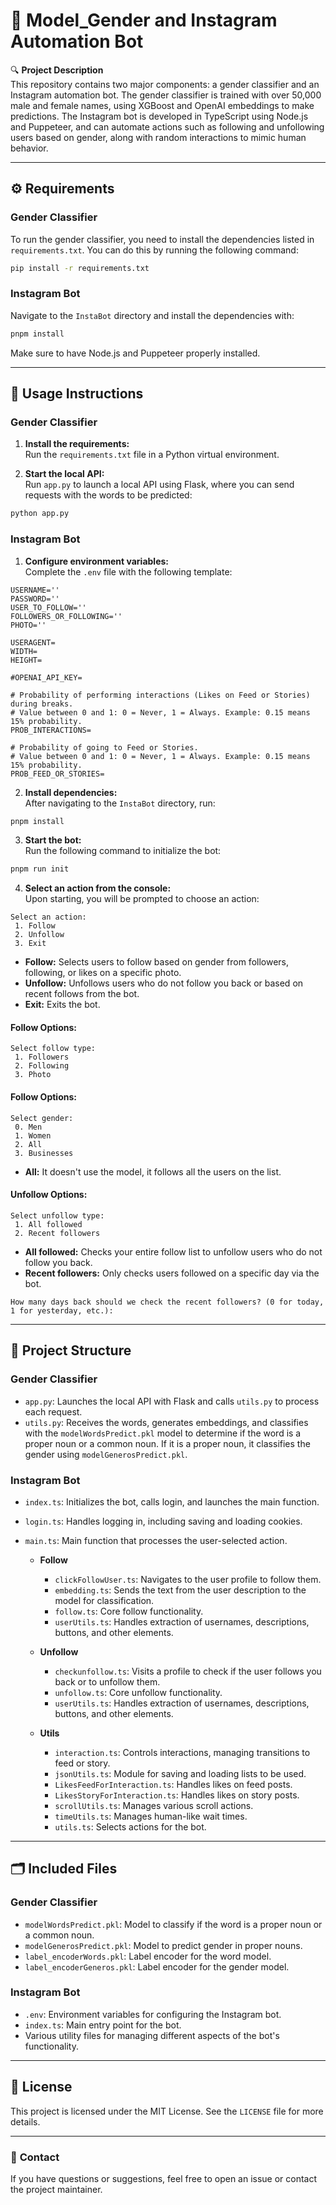 
# 🚀 Model_Gender and Instagram Automation Bot

🔍 **Project Description**  
This repository contains two major components: a gender classifier and an Instagram automation bot. The gender classifier is trained with over 50,000 male and female names, using XGBoost and OpenAI embeddings to make predictions. The Instagram bot is developed in TypeScript using Node.js and Puppeteer, and can automate actions such as following and unfollowing users based on gender, along with random interactions to mimic human behavior.

---

## ⚙️ **Requirements**

### Gender Classifier

To run the gender classifier, you need to install the dependencies listed in `requirements.txt`. You can do this by running the following command:

```bash
pip install -r requirements.txt
```

### Instagram Bot

Navigate to the `InstaBot` directory and install the dependencies with:

```bash
pnpm install
```

Make sure to have Node.js and Puppeteer properly installed.

---

## 🚀 **Usage Instructions**

### Gender Classifier

1. **Install the requirements:**  
   Run the `requirements.txt` file in a Python virtual environment.

2. **Start the local API:**  
   Run `app.py` to launch a local API using Flask, where you can send requests with the words to be predicted:

```bash
python app.py
```

### Instagram Bot


1. **Configure environment variables:**  
   Complete the `.env` file with the following template:

```plaintext
USERNAME=''
PASSWORD=''
USER_TO_FOLLOW=''
FOLLOWERS_OR_FOLLOWING=''
PHOTO=''

USERAGENT=
WIDTH=
HEIGHT=

#OPENAI_API_KEY=

# Probability of performing interactions (Likes on Feed or Stories) during breaks.
# Value between 0 and 1: 0 = Never, 1 = Always. Example: 0.15 means 15% probability.
PROB_INTERACTIONS=

# Probability of going to Feed or Stories.
# Value between 0 and 1: 0 = Never, 1 = Always. Example: 0.15 means 15% probability.
PROB_FEED_OR_STORIES=
```

2. **Install dependencies:**  
   After navigating to the `InstaBot` directory, run:

```bash
pnpm install
```



3. **Start the bot:**  
   Run the following command to initialize the bot:

```bash
pnpm run init
```

4. **Select an action from the console:**  
   Upon starting, you will be prompted to choose an action:

```plaintext
Select an action:
 1. Follow
 2. Unfollow
 3. Exit
```

   - **Follow:** Selects users to follow based on gender from followers, following, or likes on a specific photo.
   - **Unfollow:** Unfollows users who do not follow you back or based on recent follows from the bot.
   - **Exit:** Exits the bot.

#### Follow Options:

```plaintext
Select follow type:
 1. Followers
 2. Following
 3. Photo
```

#### Follow Options:

```plaintext
Select gender: 
 0. Men 
 1. Women 
 2. All 
 3. Businesses 
```
   - **All:** It doesn't use the model, it follows all the users on the list.

#### Unfollow Options:

```plaintext
Select unfollow type:
 1. All followed
 2. Recent followers
```

   - **All followed:** Checks your entire follow list to unfollow users who do not follow you back.
   - **Recent followers:** Only checks users followed on a specific day via the bot.

   ```plaintext
   How many days back should we check the recent followers? (0 for today, 1 for yesterday, etc.):
   ```

---

## 📂 **Project Structure**

### Gender Classifier

- `app.py`: Launches the local API with Flask and calls `utils.py` to process each request.
- `utils.py`: Receives the words, generates embeddings, and classifies with the `modelWordsPredict.pkl` model to determine if the word is a proper noun or a common noun. If it is a proper noun, it classifies the gender using `modelGenerosPredict.pkl`.

### Instagram Bot

- `index.ts`: Initializes the bot, calls login, and launches the main function.
- `login.ts`: Handles logging in, including saving and loading cookies.
- `main.ts`: Main function that processes the user-selected action.

  - **Follow**
    - `clickFollowUser.ts`: Navigates to the user profile to follow them.
    - `embedding.ts`: Sends the text from the user description to the model for classification.
    - `follow.ts`: Core follow functionality.
    - `userUtils.ts`: Handles extraction of usernames, descriptions, buttons, and other elements.

  - **Unfollow**
    - `checkunfollow.ts`: Visits a profile to check if the user follows you back or to unfollow them.
    - `unfollow.ts`: Core unfollow functionality.
    - `userUtils.ts`: Handles extraction of usernames, descriptions, buttons, and other elements.

  - **Utils**
    - `interaction.ts`: Controls interactions, managing transitions to feed or story.
    - `jsonUtils.ts`: Module for saving and loading lists to be used.
    - `LikesFeedForInteraction.ts`: Handles likes on feed posts.
    - `LikesStoryForInteraction.ts`: Handles likes on story posts.
    - `scrollUtils.ts`: Manages various scroll actions.
    - `timeUtils.ts`: Manages human-like wait times.
    - `utils.ts`: Selects actions for the bot.

---

## 🗂️ **Included Files**

### Gender Classifier
- `modelWordsPredict.pkl`: Model to classify if the word is a proper noun or a common noun.
- `modelGenerosPredict.pkl`: Model to predict gender in proper nouns.
- `label_encoderWords.pkl`: Label encoder for the word model.
- `label_encoderGeneros.pkl`: Label encoder for the gender model.

### Instagram Bot
- `.env`: Environment variables for configuring the Instagram bot.
- `index.ts`: Main entry point for the bot.
- Various utility files for managing different aspects of the bot's functionality.

---

## 📜 **License**

This project is licensed under the MIT License. See the `LICENSE` file for more details.

---

### 📧 **Contact**

If you have questions or suggestions, feel free to open an issue or contact the project maintainer.
